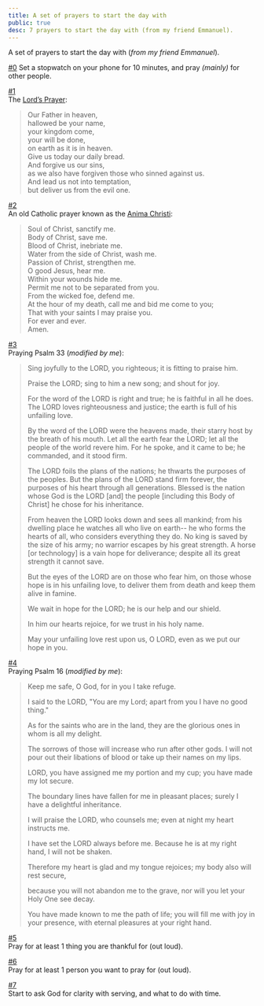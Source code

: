```yaml
---
title: A set of prayers to start the day with
public: true
desc: 7 prayers to start the day with (from my friend Emmanuel).
---
```

A set of prayers to start the day with (_from my friend Emmanuel_).

<u>#0</u>
Set a stopwatch on your phone for 10 minutes, and pray *(mainly)* for other people.

<u>#1</u><br>
The [Lord’s Prayer](https://en.wikipedia.org/wiki/Lord%27s_Prayer):

>Our Father in heaven,<br>
hallowed be your name,<br>
your kingdom come,<br>
your will be done,<br>
on earth as it is in heaven.<br>
Give us today our daily bread.<br>
And forgive us our sins,<br>
as we also have forgiven those who sinned against us.<br>
And lead us not into temptation,<br>
but deliver us from the evil one.


<u>#2</u><br>
An old Catholic prayer known as the [Anima Christi](https://en.wikipedia.org/wiki/Anima_Christi):

>Soul of Christ, sanctify me.<br>
Body of Christ, save me.<br>
Blood of Christ, inebriate me.<br>
Water from the side of Christ, wash me.<br>
Passion of Christ, strengthen me.<br>
O good Jesus, hear me.<br>
Within your wounds hide me.<br>
Permit me not to be separated from you.<br>
From the wicked foe, defend me.<br>
At the hour of my death, call me and bid me come to you;<br>
That with your saints I may praise you.<br>
For ever and ever. <br>
Amen.<br>


<u>#3</u><br>
Praying Psalm 33 (*modified by me*):
>Sing joyfully to the LORD, you righteous; it is fitting to praise him.
>
>Praise the LORD; sing to him a new song; and shout for joy.
>
>For the word of the LORD is right and true; he is faithful in all he does.
>The LORD loves righteousness and justice; the earth is full of his unfailing love.
>
>By the word of the LORD were the heavens made, their starry host by the breath of his mouth.
>Let all the earth fear the LORD; let all the people of the world revere him.
>For he spoke, and it came to be; he commanded, and it stood firm.
>
>The LORD foils the plans of the nations; he thwarts the purposes of the peoples.
>But the plans of the LORD stand firm forever, the purposes of his heart through all generations. 
>Blessed is the nation whose God is the LORD [and] the people [including this Body of Christ] he chose for his inheritance.
>
>From heaven the LORD looks down and sees all mankind;
>from his dwelling place he watches all who live on earth--
>he who forms the hearts of all, who considers everything they do.
>No king is saved by the size of his army; no warrior escapes by his great strength.
>A horse [or technology] is a vain hope for deliverance; despite all its great strength it cannot save.
>
>But the eyes of the LORD are on those who fear him, on those whose hope is in his unfailing love,
>to deliver them from death and keep them alive in famine. 
>
>We wait in hope for the LORD; he is our help and our shield.
>
>In him our hearts rejoice, for we trust in his holy name.
>
>May your unfailing love rest upon us, O LORD, even as we put our hope in you. 


<u>#4</u><br>
Praying Psalm 16 (*modified by me*):
>Keep me safe, O God, for in you I take refuge. 
>
>I said to the LORD, "You are my Lord; apart from you I have no good thing."
>
>As for the saints who are in the land, they are the glorious ones in whom is all my delight.
>
>The sorrows of those will increase who run after other gods. I will not pour out their libations of blood or take up their names on my lips. 
>
>LORD, you have assigned me my portion and my cup; you have made my lot secure.
>
>The boundary lines have fallen for me in pleasant places; surely I have a delightful inheritance. 
>
>I will praise the LORD, who counsels me; even at night my heart instructs me.
>
>I have set the LORD always before me. Because he is at my right hand, I will not be shaken. 
>
>Therefore my heart is glad and my tongue rejoices; my body also will rest secure,
>
>because you will not abandon me to the grave, nor will you let your Holy One see decay.
>
>You have made known to me the path of life; you will fill me with joy in your presence, with eternal pleasures at your right hand. 


<u>#5</u><br>
Pray for at least 1 thing you are thankful for (out loud).


<u>#6</u><br>
Pray for at least 1 person you want to pray for (out loud).


<u>#7</u><br>
Start to ask God for clarity with serving, and what to do with time.

